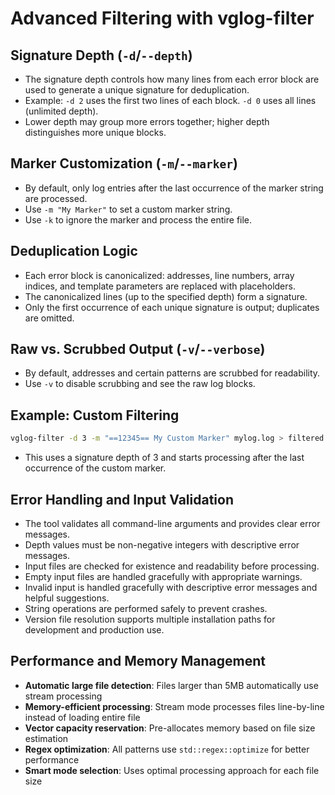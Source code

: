 # Advanced Filtering with vglog-filter

## Signature Depth (`-d`/`--depth`)
- The signature depth controls how many lines from each error block are used to generate a unique signature for deduplication.
- Example: `-d 2` uses the first two lines of each block. `-d 0` uses all lines (unlimited depth).
- Lower depth may group more errors together; higher depth distinguishes more unique blocks.

## Marker Customization (`-m`/`--marker`)
- By default, only log entries after the last occurrence of the marker string are processed.
- Use `-m "My Marker"` to set a custom marker string.
- Use `-k` to ignore the marker and process the entire file.

## Deduplication Logic
- Each error block is canonicalized: addresses, line numbers, array indices, and template parameters are replaced with placeholders.
- The canonicalized lines (up to the specified depth) form a signature.
- Only the first occurrence of each unique signature is output; duplicates are omitted.

## Raw vs. Scrubbed Output (`-v`/`--verbose`)
- By default, addresses and certain patterns are scrubbed for readability.
- Use `-v` to disable scrubbing and see the raw log blocks.

## Example: Custom Filtering
```sh
vglog-filter -d 3 -m "==12345== My Custom Marker" mylog.log > filtered.log
```
- This uses a signature depth of 3 and starts processing after the last occurrence of the custom marker.

## Error Handling and Input Validation
- The tool validates all command-line arguments and provides clear error messages.
- Depth values must be non-negative integers with descriptive error messages.
- Input files are checked for existence and readability before processing.
- Empty input files are handled gracefully with appropriate warnings.
- Invalid input is handled gracefully with descriptive error messages and helpful suggestions.
- String operations are performed safely to prevent crashes.
- Version file resolution supports multiple installation paths for development and production use.

## Performance and Memory Management
- **Automatic large file detection**: Files larger than 5MB automatically use stream processing
- **Memory-efficient processing**: Stream mode processes files line-by-line instead of loading entire file
- **Vector capacity reservation**: Pre-allocates memory based on file size estimation
- **Regex optimization**: All patterns use `std::regex::optimize` for better performance
- **Smart mode selection**: Uses optimal processing approach for each file size 